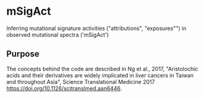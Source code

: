 
<!-- README.md is generated from README.Rmd. Please edit that file -->
mSigAct
=======

Inferring mutational signature activities ("attributions", "exposures"") in observed mutational spectra ('mSigAct')

Purpose
-------

The concepts behind the code are described in Ng et al., 2017, "Aristolochic acids and their derivatives are widely implicated in liver cancers in Taiwan and throughout Asia", Science Translational Medicine 2017 <https://doi.org/10.1126/scitranslmed.aan6446>.
